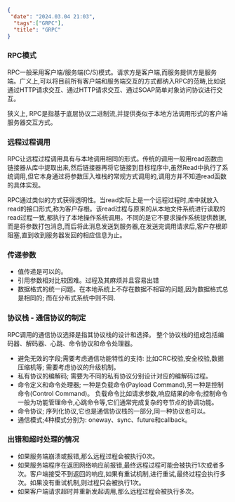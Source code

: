 ```json
{
 "date": "2024.03.04 21:03",
  "tags":["GRPC"],
  "title": "GRPC"
}
```

### RPC模式
RPC一般采用客户端/服务端(C/S)模式。请求方是客户端,而服务提供方是服务端。广义上,可以将目前所有客户端和服务端交互的方式都纳入RPC的范畴,比如说通过HTTP请求交互、通过HTTP请求交互、通过SOAP简单对象访问协议进行交互。 

狭义上, RPC是指基于底层协议二进制流,并提供类似于本地方法调用形式的客户端服务器交互方式。

### 远程过程调用
RPC让远程过程调用具有与本地调用相同的形式。传统的调用一般用read函数由链接器从库中提取出来,然后链接器再将它链接到目标程序中,虽然Read中执行了系统调用,但它本身通过将参数压入堆栈的常规方式调用的,调用方并不知道read函数的具体实现。 

RPC通过类似的方式获得透明性。当read实际上是一个远程过程时,库中就放入read的接口形式,称为客户存根。该read过程与原来的从本地文件系统进行读取的read过程一致,都执行了本地操作系统调用。不同的是它不要求操作系统提供数据,而是将参数打包消息,而后将此消息发送到服务器,在发送完调用请求后,客户存根即阻塞,直到收到服务器发回的相应信息为止。



### 传递参数

- 值传递是可以的。
- 引用参数相对比较困难。过程及其麻烦并且容易出错
- 数据格式的统一问题。在本地系统上不存在数据不相容的问题,因为数据格式总是相同的; 而在分布式系统中则不同.

### 协议栈 - 通信协议的制定

RPC调用的通信协议选择是指其协议栈的设计和选择。 整个协议栈的组成包括编码器、解码器、心跳、命令协议和命令处理器。

- 避免无效的字段;需要考虑通信功能特性的支持: 比如CRC校验,安全校验,数据压缩机等; 需要考虑协议的升级机制。
- 私有协议的编解码; 需要为不同的私有协议分别设计对应的编解码过程。
- 命令定义和命令处理器; 一种是负载命令(Payload Command),另一种是控制命令(Control Command)。 负载命令比如请求参数,响应结果的命令;控制命令一般为功能管理命令,心跳命令等,它们通常完成复杂的夸节点的协调功能。
- 命令协议; 序列化协议,它也是通信协议栈的一部分,同一种协议也可以。
- 通信模式;4种模式分别为: oneway、sync、future和callback。

### 出错和超时处理的情况

- 如果服务端崩溃或报错,那么远程过程会被执行0次。
- 如果服务端程序在返回网络响应前报错,最终远程过程可能会被执行1次或者多次。客户端接受不到返回的响应,如果有重试机制,进行重试,最终过程会执行多次。如果没有重试机制,则过程只会被执行1次。
- 如果客户端请求超时并重新发起调用,那么远程过程会被执行多次。




